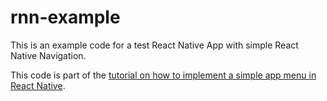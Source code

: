 # rnn-example

This is an example code for a test React Native App with simple React Native Navigation.

This code is part of the <a href="https://studiofreya.com/2017/09/19/react-native-navigation-example/">tutorial on how to implement a simple app menu in React Native</a>.
